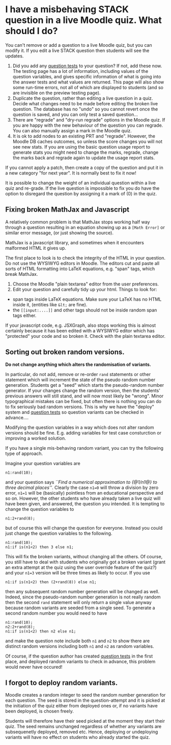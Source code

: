 
# I have a misbehaving STACK question in a live Moodle quiz.  What should I do?

You can't remove or add a question to a live Moodle quiz, but you can modify it.  If you edit a live STACK question then students will see the updates.

1. Did you add any [question tests](Testing.md) to your question?  If not, add these now.  The testing page has a lot of information, including values of the question variables, and gives specific information of what is going into the answer tests and what values are returned.  This page will also show some run-time errors, not all of which are displayed to students (and so are invisible on the preview testing page).
2. Duplicate the question, rather than editing a live question in a quiz.  Decide what changes need to be made before editing the broken live question.  The database has no "undo" so you cannot revert once the question is saved, and you can only test a saved question...
3. There are "regrade" and "dry-run regrade" options in the Moodle quiz.  If you are happy with the new behaviour of the question you can regrade. You can also manually assign a mark in the Moodle quiz. 
4. It is ok to add nodes to an existing PRT and "regrade".  However, the Moodle DB caches outcomes, so unless the score changes you will not see new stats.  If you are using the basic question usage report to generate stats you might need to change the marks, regrade, change the marks back and regrade again to update the usage report stats.

If you cannot apply a patch, then create a copy of the question and put it in a new category "for next year".  It is normally best to fix it now!

It is possible to change the weight of an individual question within a live quiz and re-grade. If the live question is impossible to fix you do have the option to disregard the question by assigning it a mark of \(0\) in the quiz.

## Fixing broken MathJax and Javascript

A relatively common problem is that MathJax stops working half way through a question resulting in an equation showing up as a `[Math Error]` or similar error message, (or just showing the source).

MathJax is a javascript library, and sometimes when it encounters malformed HTML it gives up.

The first place to look is to check the integrity of the HTML in your question.  Do not use the WYSIWYG editors in Moodle.  The editors cut and paste all sorts of HTML formatting into LaTeX equations, e.g. "span" tags, which break MathJax.

1. Choose the Moodle "plain textarea" editor from the user preferences.
2. Edit your question and carefully tidy up your html.  Things to look for:
  * span tags inside LaTeX equations.  Make sure your LaTeX has no HTML inside it, (entities like `&lt;` are fine).
  * the `[[input:....]]` and other tags should not be inside random span tags either.

If your javascript code, e.g. JSXGraph, also stops working this is almost certainly because it has been edited with a WYSIWYG editor which has "protected" your code and so broken it.  Check with the plain textarea editor.

## Sorting out broken random versions.

__Do not change anything which alters the randomisation of variants.__

In particular, do not add, remove or re-order `rand` statements or other statement which will increment the state of the pseudo random number generation. Students get a "seed" which starts the pseudo-random number generator.  If your changes change the random version, then the students' previous answers will still stand, and will now most likely be "wrong".  Minor typographical mistakes can be fixed, but often there is nothing you can do to fix seriously bad random versions.  This is why we have the "deploy" system and [question tests](Testing.md) so question variants can be checked in advance....

Modifying the question variables in a way which does not alter random versions should be fine. E.g. adding variables for test case consturction or improving a worked solution.

If you have a single mis-behaving random variant, you can try the following type of approach.

Imagine your question variables are

    n1:rand(10);

and your question says _``Find a numerical approximation to {@1/n1@} to three decimal places''_.  Clearly the case `n1=0` will throw a division by zero error, `n1=1` will be (basically) pointless from an educational perspective and so on.  However, the other students who have already taken a live quiz will have been given, and answered, the question you intended.  It is tempting to change the question variables to

    n1:2+rand(8);

but of course this will change the question for everyone.  Instead you could just change the question variables to the following.

    n1:rand(10);
    n1:if is(n1<2) then 3 else n1;

This will fix the broken variants, without changing all the others. Of course, you still have to deal with students who originally got a broken variant (grant an extra attempt at the quiz using the user override feature of the quiz?) and your `n1=3` version will be three times as likely to occur.  If you use

    n1:if is(n1<2) then (2+rand(8)) else n1;

then any subsequent random number generation will be changed as well.  Indeed, since the pseudo-random number generation is not really random then the second `rand` statement will only return a single value anyway because random variants are seeded from a single seed.  To generate a second random number you would need to have

    n1:rand(10);
    n2:2+rand(8);
    n1:if is(n1<2) then n2 else n1;

and make the question note include both `n1` and `n2` to show there are distinct random versions including both `n1` and `n2` as random variables.

Of course, if the question author has created [question tests](Testing.md) in the first place, and deployed random variants to check in advance, this problem would never have occured!

## I forgot to deploy random variants.

Moodle creates a random integer to seed the random number generation for each question.  The seed is stored in the
question-attempt and it is picked at the initiation of the quiz either from deployed ones or, if no variants have been deployed, is chosen freely.

Students will therefore have their seed picked at the moment they start their quiz.  The seed remains unchanged regardless of whether any variants are subsequenetly deployed, removed etc.  Hence, deploying or undeploying variants will have no effect on students who already started the quiz.

